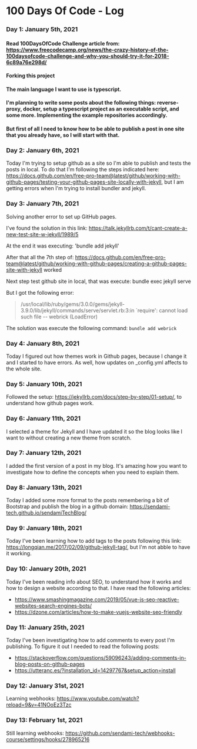 # 100 Days Of Code - Log

### Day 1: January 5th, 2021

 #### Read 100DaysOfCode Challenge article from: https://www.freecodecamp.org/news/the-crazy-history-of-the-100daysofcode-challenge-and-why-you-should-try-it-for-2018-6c89a76e298d/

 #### Forking this project

#### The main language I want to use is typescript. 

#### I'm planning to write some posts about the following things: reverse-proxy, docker, setup a typescript project as an executable script, and some more. Implementing the example repositories accordingly. 

#### But first of all I need to know how to be able to publish a post in one site that you already have, so I will start with that. 

### Day 2: January 6th, 2021

Today I'm trying to setup github as a site so I'm able to publish and tests the posts in local. To do that I'm following the steps indicated here: https://docs.github.com/en/free-pro-team@latest/github/working-with-github-pages/testing-your-github-pages-site-locally-with-jekyll, but I am getting errors when I'm trying to install bundler and jekyll. 

### Day 3: January 7th, 2021

Solving another error to set up GitHub pages.

I've found the solution in this link:
https://talk.jekyllrb.com/t/cant-create-a-new-test-site-w-jekyll/1989/5

At the end it was executing: 'bundle add jekyll'

After that all the 7th step of:
https://docs.github.com/en/free-pro-team@latest/github/working-with-github-pages/creating-a-github-pages-site-with-jekyll worked

Next step test github site in local, that was execute: bundle exec jekyll serve

But I got the following error:

> /usr/local/lib/ruby/gems/3.0.0/gems/jekyll-3.9.0/lib/jekyll/commands/serve/servlet.rb:3:in `require': cannot load such file -- webrick (LoadError)

The solution was execute the following command: ``` bundle add webrick ```

### Day 4: January 8th, 2021

Today I figured out how themes work in Github pages, because I change it and I started to have errors. As well, how updates on _config.yml affects to the whole site. 

### Day 5: January 10th, 2021

Followed the setup: https://jekyllrb.com/docs/step-by-step/01-setup/, to understand how github pages work.

### Day 6: January 11th, 2021

I selected a theme for Jekyll and I have updated it so the blog looks like I want to without creating a new theme from scratch. 

### Day 7: January 12th, 2021

I added the first version of a post in my blog. It's amazing how you want to investigate how to define the concepts when you need to explain them. 

### Day 8: January 13th, 2021

Today I added some more format to the posts remembering a bit of Bootstrap and publish the blog in a github domain: https://sendami-tech.github.io/sendamiTechBlog/

### Day 9: January 18th, 2021

Today I've been learning how to add tags to the posts following this link: https://longqian.me/2017/02/09/github-jekyll-tag/, but I'm not abble to have it working.

### Day 10: January 20th, 2021

Today I've been reading info about SEO, to understand how it works and how to design a website according to that. 
I have read the following articles:
* https://www.smashingmagazine.com/2019/05/vue-js-seo-reactive-websites-search-engines-bots/
* https://dzone.com/articles/how-to-make-vuejs-website-seo-friendly

### Day 11: January 25th, 2021
Today I've been investigating how to add comments to every post I'm publishing. 
To figure it out I needed to read the following posts:
* https://stackoverflow.com/questions/59096243/adding-comments-in-blog-posts-on-github-pages
* https://utteranc.es/?installation_id=14297767&setup_action=install

### Day 12: January 31st, 2021
Learning webhooks: https://www.youtube.com/watch?reload=9&v=41NOoEz3Tzc

### Day 13: February 1st, 2021
Still learning webhooks: https://github.com/sendami-tech/webhooks-course/settings/hooks/278965216
